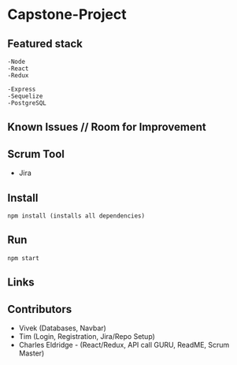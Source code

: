 # Capstone-Project

## Featured stack

    -Node
    -React
    -Redux
    
    -Express
    -Sequelize
    -PostgreSQL

## Known Issues // Room for Improvement

  

## Scrum Tool

- Jira

## Install

    npm install (installs all dependencies)

## Run

    npm start

## Links


## Contributors

- Vivek  (Databases, Navbar)
- Tim  (Login, Registration, Jira/Repo Setup)
- Charles Eldridge - (React/Redux, API call GURU, ReadME, Scrum Master)

